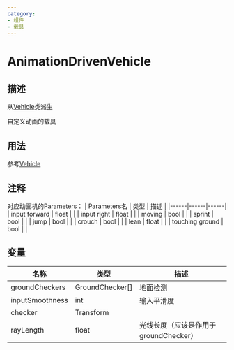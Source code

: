 ```yaml
---
category: 
- 组件
- 载具
---
```

# AnimationDrivenVehicle

## 描述
从[Vehicle](./Vehicle.md)类派生

自定义动画的载具
## 用法
参考[Vehicle](./Vehicle.md)
## 注释

对应动画机的Parameters：
| Parameters名 | 类型 | 描述 |
|------|------|------|
| input forward | float |  |
| input right | float |  |
| moving | bool |  |
| sprint | bool |  |
| jump | bool |  |
| crouch | bool |  |
| lean | float |  |
| touching ground | bool |  |

## 变量
| 名称 | 类型 | 描述 |
| ----------- | ----------- | ----------- |
| groundCheckers | GroundChecker[] | 地面检测 |
| inputSmoothness | int | 输入平滑度 |
| checker | Transform |  |
| rayLength | float  | 光线长度（应该是作用于groundChecker） |
